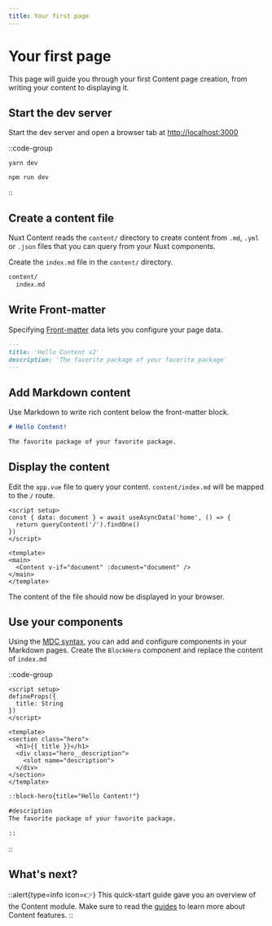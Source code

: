 ```yaml
---
title: Your first page
---
```


# Your first page

This page will guide you through your first Content page creation, from writing your content to displaying it.

## Start the dev server

Start the dev server and open a browser tab at <http://localhost:3000>

::code-group

```bash[yarn]
yarn dev
```

```bash[npm]
npm run dev
```

::

## Create a content file

Nuxt Content reads the `content/` directory to create content from `.md`, `.yml` or `.json` files that you can query from your Nuxt components.

Create the `index.md` file in the `content/` directory. 

```zsh [Directory structure]
content/
  index.md
```

## Write Front-matter

Specifying [Front-matter](/guide/front-matter) data lets you configure your page data.

```markdown [content/index.md]
---
title: 'Hello Content v2'
description: 'The favorite package of your favorite package'
---
```

## Add Markdown content

Use Markdown to write rich content below the front-matter block.

```markdown [content/index.md]
# Hello Content!

The favorite package of your favorite package.
```

## Display the content

Edit the `app.vue` file to query your content. `content/index.md` will be mapped to the `/` route.

```vue[app.vue]
<script setup>
const { data: document } = await useAsyncData('home', () => {
  return queryContent('/').findOne()
})
</script>

<template>
<main>
  <Content v-if="document" :document="document" />
</main>
</template>
```

The content of the file should now be displayed in your browser.

## Use your components

Using the [MDC syntax](/guide/writing), you can add and configure components in your Markdown pages. Create the `BlockHero` component and replace the content of `index.md`

::code-group

```vue[components/BlockHero.vue]
<script setup>
defineProps({
  title: String
})
</script>

<template>
<section class="hero">
  <h1>{{ title }}</h1>
  <div class="hero__description">
    <slot name="description">
  </div>
</section>
</template>
```

```markdown [content/index.md]
::block-hero{title="Hello Content!"}

#description
The favorite package of your favorite package.

::
```

::

## What's next?

::alert{type=info icon=👉}
This quick-start guide gave you an overview of the Content module. Make sure to read the [guides](/guide) to learn more about Content features.
::
